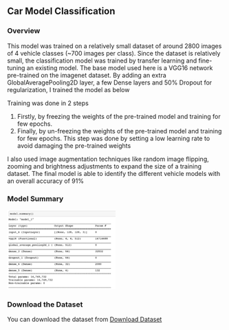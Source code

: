## Car Model Classification


### Overview
This model was trained on a relatively small dataset of around 2800 images of 4 vehicle classes (~700 images per class).
Since the dataset is relatively small, the classification model was trained by transfer learning and fine-tuning an existing model.
The base model used here is a VGG16 network pre-trained on the imagenet dataset.
By adding an extra GlobalAveragePooling2D layer, a few Dense layers and 50% Dropout for regularization, I trained the model as below

Training was done in 2 steps
1) Firstly, by freezing the weights of the pre-trained model and training for few epochs.
2) Finally, by un-freezing the weights of the pre-trained model and training for few epochs. This step was done by setting a low learning rate to avoid damaging the pre-trained weights

I also used image augmentation techniques like random image flipping, zooming and brightness adjustments to expand the size of a training dataset. 
The final model is able to identify the different vehicle models with an overall accuracy of 91%

### Model Summary
<img src="https://github.com/rahalrsh/car-model-classification/blob/main/public/ModelSummary.png" width="50%">

### Download the Dataset 
You can download the dataset from [Download Dataset](https://drive.google.com/drive/folders/1xlXPt7UOc1eTYVrw02qxi50pQ0NBkLPG?usp=sharing)
